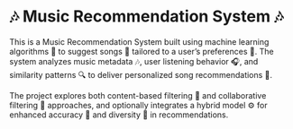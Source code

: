 # 🎶 Music Recommendation System 🎶
This is a Music Recommendation System built using machine learning algorithms 🤖 to suggest songs 🎵 tailored to a user’s preferences 💖. The system analyzes music metadata 🎶, user listening behavior 🎧, and similarity patterns 🔍 to deliver personalized song recommendations 📑.

The project explores both content-based filtering 📝 and collaborative filtering 👥 approaches, and optionally integrates a hybrid model ⚙️ for enhanced accuracy 🎯 and diversity 🌈 in recommendations.

